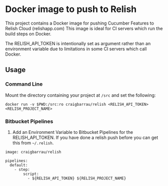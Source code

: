 Docker image to push to Relish
==============================

This project contains a Docker image for pushing Cucumber Features to Relish Cloud (relishapp.com)
This image is ideal for CI servers which run the build steps on Docker.

The RELISH_API_TOKEN is intentionally set as argument rather than an environment variable due to limitations in some CI servers which call Docker.

## Usage

### Command Line

Mount the directory containing your project at `/src` and set the following:

`docker run -v $PWD:/src:ro craigbarrau/relish <RELISH_API_TOKEN> <RELISH_PROJECT_NAME>`

### Bitbucket Pipelines

1. Add an Environment Variable to Bitbucket Pipelines for the RELISH_API_TOKEN. If you have done a relish push before you can get this from `~/.relish`.
```
image: craigbarrau/relish

pipelines:
  default:
    - step:
        script:
          - ${RELISH_API_TOKEN} ${RELISH_PROJECT_NAME}
```
